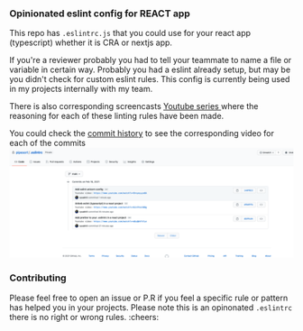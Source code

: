 ### Opinionated eslint config for REACT app

This repo has `.eslintrc.js` that you could use for your react app (typescript) whether it is CRA or nextjs app.

If you're a reviewer probably you had to tell your teammate to name a file or variable in certain way.
Probably you had a eslint already setup, but may be you didn't check for custom eslint rules.
This config is currently being used in my projects internally with my team.

There is also corresponding screencasts [ Youtube series ](https://www.youtube.com/watch?v=ABuQbVFtFy4&list=PLg7jBfMc_r0swUIJu3o7gROy9LDoHLXaa) where the reasoning for each of these linting rules have been made.

You could check the [commit history](https://github.com/pipesort/.eslintrc/commits/main) to see the corresponding video for each of the commits
![git history with comments](github/gitlog.png)

### Contributing

Please feel free to open an issue or P.R if you feel a specific rule or pattern has helped you in your projects.
Please note this is an opinonated `.eslintrc` there is no right or wrong rules. :cheers:
